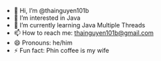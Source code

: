 - 👋 Hi, I’m @thainguyen101b
- 👀 I’m interested in Java
- 🌱 I’m currently learning Java Multiple Threads
- 📫 How to reach me: thainguyen101b@gmail.com
- 😄 Pronouns: he/him
- ⚡ Fun fact: Phin coffee is my wife

<!---
thainguyen101b/thainguyen101b is a ✨ special ✨ repository because its `README.md` (this file) appears on your GitHub profile.
You can click the Preview link to take a look at your changes.
--->
